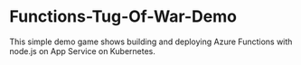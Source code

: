 # Functions-Tug-Of-War-Demo

This simple demo game shows building and deploying Azure Functions with node.js on App Service on Kubernetes.
